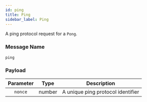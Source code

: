 ```yaml
---
id: ping
title: Ping
sidebar_label: Ping
---
```


<!----------------------------------------------------------------------------->
<!-------------------- THIS MARKDOWN FILE IS AUTOGENERATED -------------------->
<!----------------------------------------------------------------------------->

A ping protocol request for a `Pong`.

### Message Name

`ping`

### Payload

| Parameter | Type   |            Description            |
|:---------:|--------|:---------------------------------:|
| `nonce`   | number | A unique ping protocol identifier |

